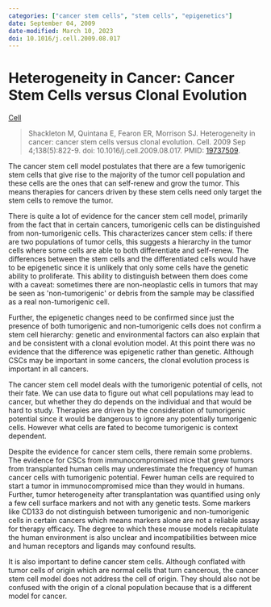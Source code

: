 ```yaml
---
categories: ["cancer stem cells", "stem cells", "epigenetics"]
date: September 04, 2009
date-modified: March 10, 2023
doi: 10.1016/j.cell.2009.08.017
---
```


# Heterogeneity in Cancer: Cancer Stem Cells versus Clonal Evolution

[Cell](https://www.cell.com/cell/fulltext/S0092-8674(09)01030-7)

> Shackleton M, Quintana E, Fearon ER, Morrison SJ. Heterogeneity in cancer:
> cancer stem cells versus clonal evolution. Cell. 2009 Sep 4;138(5):822-9. doi:
> 10.1016/j.cell.2009.08.017. PMID: [19737509](https://pubmed.ncbi.nlm.nih.gov/19737509/).

The cancer stem cell model postulates that there are a few tumorigenic stem
cells that give rise to the majority of the tumor cell population and these
cells are the ones that can self-renew and grow the tumor. This means therapies
for cancers driven by these stem cells need only target the stem cells to remove
the tumor.

There is quite a lot of evidence for the cancer stem cell model, primarily from
the fact that in certain cancers, tumorigenic cells can be distinguished from
non-tumorigenic cells. This characterizes cancer stem cells: if there are two
populations of tumor cells, this suggests a hierarchy in the tumor cells where
some cells are able to both differentiate and self-renew. The differences
between the stem cells and the differentiated cells would have to be epigenetic
since it is unlikely that only some cells have the genetic ability to
proliferate. This ability to distinguish between them does come with a caveat:
sometimes there are non-neoplastic cells in tumors that may be seen as
'non-tumorigenic' or debris from the sample may be classified as a real
non-tumorigenic cell.

Further, the epigenetic changes need to be confirmed since just the presence of
both tumorigenic and non-tumorigenic cells does not confirm a stem cell
hierarchy: genetic and environmental factors can also explain that and be
consistent with a clonal evolution model. At this point there was no evidence
that the difference was epigenetic rather than genetic. Although CSCs may be
important in some cancers, the clonal evolution process is important in all
cancers.

The cancer stem cell model deals with the tumorigenic potential of cells, not
their fate. We can use data to figure out what cell populations may lead to
cancer, but whether they do depends on the individual and that would be hard to
study. Therapies are driven by the consideration of tumorigenic potential since
it would be dangerous to ignore any potentially tumorigenic cells. However what
cells are fated to become tumorigenic is context dependent.

Despite the evidence for cancer stem cells, there remain some problems. The
evidence for CSCs from immunocompromised mice that grew tumors from transplanted
human cells may underestimate the frequency of human cancer cells with
tumorigenic potential. Fewer human cells are required to start a tumor in
immunocompromised mice than they would in humans. Further, tumor heterogeneity
after transplantation was quantified using only a few cell surface markers and
not with any genetic tests. Some markers like CD133 do not distinguish between
tumorigenic and non-tumorigenic cells in certain cancers which means markers
alone are not a reliable assay for therapy efficacy. The degree to which
these mouse models recapitulate the human environment is also unclear and
incompatibilities between mice and human receptors and ligands may confound
results.

It is also important to define cancer stem cells. Although conflated with tumor
cells of origin which are normal cells that turn cancerous, the cancer stem cell
model does not address the cell of origin. They should also not be confused with
the origin of a clonal population because that is a different model for cancer.

